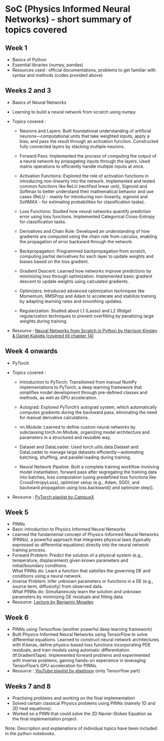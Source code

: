 # SoC (Physics Informed Neural Networks) - short summary of topics covered

## Week 1
* Basics of Python
* Essential libraries (numpy, pandas)
* Resources used : official documentations, problems to get familiar with syntax and methods (codes provided above)

## Weeks 2 and 3
* Basics of Neural Networks
* Learning to build a neural network from scratch using numpy
* Topics covered :
  - Neurons and Layers: Built foundational understanding of artificial neurons—computational units that take weighted inputs, apply a bias, and pass the result through an activation function. Constructed fully connected layers by stacking multiple neurons.

  - Forward Pass: Implemented the process of computing the output of a neural network by propagating inputs through the layers. Used matrix operations to efficiently handle multiple inputs at once.

  - Activation Functions: Explored the role of activation functions in introducing non-linearity into the network. Implemented and tested common functions like ReLU (rectified linear unit), Sigmoid and Softmax to better understand their mathematical behavior and use cases (ReLU - mainly for introducing non-linearity, sigmoid and SoftMAX - for estimating probabilities for classification taske).

  - Loss Functions: Studied how neural networks quantify prediction error using loss functions. Implemented Categorical Cross-Entropy for classification tasks.

  - Derivatives and Chain Rule: Developed an understanding of how gradients are computed using the chain rule from calculus, enabling the propagation of error backward through the network.

  - Backpropagation: Programmed backpropagation from scratch, computing partial derivatives for each layer to update weights and biases based on the loss gradient.
 
  - Gradient Descent: Learned how networks improve predictions by minimizing loss through optimization. Implemented basic gradient descent to update weights using calculated gradients.

  - Optimizers: Introduced advanced optimization techniques like Momentum, RMSProp and Adam to accelerate and stabilize training by adapting learning rates and smoothing updates.

  - Regularization: Studied about L1 (Lasso) and L2 (Ridge) regularization techniques to prevent overfitting by penalizing large weights during training.

* Resource : [Neural Networks from Scratch in Python by Harrison Kinsley & Daniel Kukieła (covered till chapter 14)](http://103.203.175.90:81/fdScript/RootOfEBooks/E%20Book%20collection%20-%202024%20-%20G/CSE%20%20IT%20AIDS%20ML/Neural%20Network.pdf)



## Week 4 onwards
* PyTorch
* Topics covered :
  - Introduction to PyTorch: Transitioned from manual NumPy implementations to PyTorch, a deep learning framework that simplifies model development through pre-defined classes and methods, as well as GPU acceleration.

  - Autograd: Explored PyTorch’s autograd system, which automatically computes gradients during the backward pass, eliminating the need for manual derivative calculations.

  - nn.Module: Learned to define custom neural networks by subclassing torch.nn.Module, organizing model architecture and parameters in a structured and reusable way.

  - Dataset and DataLoader: Used torch.utils.data.Dataset and DataLoader to manage large datasets efficiently—automating batching, shuffling, and parallel loading during training.
 
  - Neural Network Pipeline: Built a complete training workflow involving model instantiation, forward pass after segregating the training data into batches, loss computation (using predefined loss functions like CrossEntropyLoss), optimizer setup (e.g., Adam, SGD), and backward propagation using loss.backward() and optimizer.step().

* Resource : [PyTorch playlist by CampusX](https://www.youtube.com/watch?v=mDsFsnw3SK4&list=PLKnIA16_Rmvboy8bmDCjwNHgTaYH2puK7&index=2)

## Week 5
* PINNs
* Basic introduction to Physics Informed Neural Networks
* Learned the fundamental concept of Physics-Informed Neural Networks (PINNs), a powerful approach that integrates physical laws (typically expressed as differential equations) directly into the neural network training process.
* Forward Problem: Predict the solution of a physical system (e.g., temperature, displacement) given known parameters and initial/boundary conditions.\
What PINNs do: Learn a function that satisfies the governing DE and conditions using a neural network.
* Inverse Problem: Infer unknown parameters or functions in a DE (e.g., source term, diffusivity) from observed data.\
What PINNs do: Simultaneously learn the solution and unknown parameters by minimizing DE residuals and fitting data.
* Resource: [Lecture by Benjamin Moseley](https://www.youtube.com/watch?v=G_hIppUWcsc&t=1781s )

## Week 6
* PINNs using Tensorflow (another powerful deep learning framework)
* Built Physics-Informed Neural Networks using TensorFlow to solve differential equations. Learned to construct neural network architectures with tf.keras, define physics-based loss functions incorporating PDE residuals, and train models using automatic differentiation (tf.GradientTape). Implemented forward problems and experimented with inverse problems, gaining hands-on experience in leveraging TensorFlow’s GPU acceleration for PINNs.
* Resource : [YouTube playlist by elastropy](https://www.youtube.com/watch?v=pq3aAWU6kBQ&list=PLM7DTyYjZGuLmg3f6j40fEF18jyQmYsC2) (only Tensorflow part)

## Weeks 7 and 8
* Practising problems and working on the final implementation
* Solved certain classical Physics problems using PINNs (namely 1D and 2D heat equations).
* Worked on a PINN that could solve the 2D Navier-Stokes Equation as the final implementation project.

Note: Description and explainations of individual topics have been included in the python notebooks.
